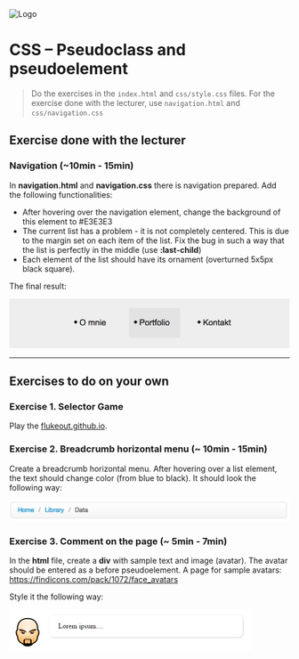 <img alt="Logo" src="http://coderslab.pl/svg/logo-coderslab.svg" width="400">

# CSS &ndash; Pseudoclass and pseudoelement


> Do the exercises in the ```index.html``` and ```css/style.css``` files.
> For the exercise done with the lecturer, use `navigation.html` and `css/navigation.css`

## Exercise done with the lecturer

### Navigation (~10min - 15min)

In **navigation.html** and **navigation.css** there is navigation prepared. Add the following functionalities:

* After hovering over the navigation element, change the background of this element to #E3E3E3
* The current list has a problem - it is not completely centered. This is due to the margin set on each item of the list. Fix the bug in such a way that the list is perfectly in the middle (use **:last-child**)
* Each element of the list should have its ornament (overturned 5x5px black square).

The final result:

![navigation](images/nawigacja.png)

-------------------------------------------------------------------------------

## Exercises to do on your own

### Exercise 1. Selector Game

Play the [flukeout.github.io](http://flukeout.github.io/).

### Exercise 2. Breadcrumb horizontal menu (~ 10min - 15min)

Create a breadcrumb horizontal menu. After hovering over a list element, the text should change color (from blue to black). It should look the following way:

![breadcrumb](images/breadcrumb.png)

### Exercise 3. Comment on the page (~ 5min - 7min)
In the **html** file, create a **div** with sample text and image (avatar). The avatar should be entered as a before pseudoelement.
A page for sample avatars: https://findicons.com/pack/1072/face_avatars

Style it the following way:

![avatar](images/avatar.jpg)
